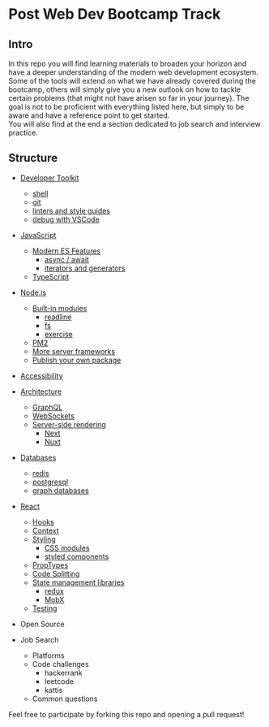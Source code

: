 # Post Web Dev Bootcamp Track

## Intro

In this repo you will find learning materials to broaden your horizon and have a deeper understanding of the modern web development ecosystem.  
Some of the tools will extend on what we have already covered during the bootcamp, others will simply give you a new outlook on how to tackle certain problems (that might not have arisen so far in your journey). The goal is not to be proficient with everything listed here, but simply to be aware and have a reference point to get started.  
You will also find at the end a section dedicated to job search and interview practice.  

## Structure

- [Developer Toolkit](https://github.com/mjarraya/post-bootcamp-track/blob/master/developer-toolkit.md)
  - [shell](https://github.com/mjarraya/post-bootcamp-track/blob/master/developer-toolkit.md#shell)
  - [git](https://github.com/mjarraya/post-bootcamp-track/blob/master/developer-toolkit.md#git)
  - [linters and style guides](https://github.com/mjarraya/post-bootcamp-track/blob/master/developer-toolkit.md#linters-and-style-guides)
  - [debug with VSCode](https://github.com/mjarraya/post-bootcamp-track/blob/master/developer-toolkit.md#debug-with-vscode)

- [JavaScript](https://github.com/mjarraya/post-bootcamp-track/blob/master/javascript)
  - [Modern ES Features](https://github.com/mjarraya/post-bootcamp-track/blob/master/javascript.md#modern-features)
    - [async / await](https://github.com/mjarraya/post-bootcamp-track/blob/master/javascript.md#asyncawait-es7)
    - [iterators and generators](https://github.com/mjarraya/post-bootcamp-track/blob/master/javascript.md#iterators-and-generators-es6)
  - [TypeScript](https://github.com/mjarraya/post-bootcamp-track/blob/master/javascript.md#typescript)

- [Node.js](https://github.com/mjarraya/post-bootcamp-track/blob/master/node.js.md)
  - [Built-in modules](https://github.com/mjarraya/post-bootcamp-track/blob/master/node.js.md#built-in-modules)
    - [readline](https://github.com/mjarraya/post-bootcamp-track/blob/master/node.js.md#readline)
    - [fs](https://github.com/mjarraya/post-bootcamp-track/blob/master/node.js.md#fs)
    - [exercise](https://github.com/mjarraya/post-bootcamp-track/blob/master/node.js.md#exercise)
  - [PM2](https://github.com/mjarraya/post-bootcamp-track/blob/master/node.js.md#pm2)
  - [More server frameworks](https://github.com/mjarraya/post-bootcamp-track/blob/master/node.js.md#more-server-frameworks)
  - [Publish your own package](https://github.com/mjarraya/post-bootcamp-track/blob/master/node.js.md#publish-your-own-package)

- [Accessibility](https://github.com/mjarraya/post-bootcamp-track/blob/master/accessibility.md)

- [Architecture](https://github.com/mjarraya/post-bootcamp-track/blob/master/architecture.md)
  - [GraphQL](https://github.com/mjarraya/post-bootcamp-track/blob/master/architecture.md#graphql)
  - [WebSockets](https://github.com/mjarraya/post-bootcamp-track/blob/master/architecture.md#websockets)
  - [Server-side rendering](https://github.com/mjarraya/post-bootcamp-track/blob/master/architecture.md#server-side-rendering)
    - [Next](https://github.com/mjarraya/post-bootcamp-track/blob/master/architecture.md#next)
    - [Nuxt](https://github.com/mjarraya/post-bootcamp-track/blob/master/architecture.md#nuxt)

- [Databases](https://github.com/mjarraya/post-bootcamp-track/blob/master/databases.md)
  - [redis](https://github.com/mjarraya/post-bootcamp-track/blob/master/databases.md#redis)
  - [postgresql](https://github.com/mjarraya/post-bootcamp-track/blob/master/databases.md#postgresql)
  - [graph databases](https://github.com/mjarraya/post-bootcamp-track/blob/master/databases.md#graph-databases)

- [React](https://github.com/mjarraya/post-bootcamp-track/blob/master/react.md)
  - [Hooks](https://github.com/mjarraya/post-bootcamp-track/blob/master/react.md#hooks)
  - [Context](https://github.com/mjarraya/post-bootcamp-track/blob/master/react.md#context)
  - [Styling](https://github.com/mjarraya/post-bootcamp-track/blob/master/react.md#styling)
    - [CSS modules](https://github.com/mjarraya/post-bootcamp-track/blob/master/react.md#css-modules)
    - [styled components](https://github.com/mjarraya/post-bootcamp-track/blob/master/react.md#styled-components)
  - [PropTypes](https://github.com/mjarraya/post-bootcamp-track/blob/master/react.md#proptypes)
  - [Code Splitting](https://github.com/mjarraya/post-bootcamp-track/blob/master/react.md#code-splitting)
  - [State management libraries](https://github.com/mjarraya/post-bootcamp-track/blob/master/react.md#state-management-libraries)
    - [redux](https://github.com/mjarraya/post-bootcamp-track/blob/master/react.md#redux)
    - [MobX](https://github.com/mjarraya/post-bootcamp-track/blob/master/react.md#mobx)
  - [Testing](https://github.com/mjarraya/post-bootcamp-track/blob/master/react.md#testing)

- Open Source

- Job Search
  - Platforms
  - Code challenges
    - hackerrank
    - leetcode
    - kattis
  - Common questions  

Feel free to participate by forking this repo and opening a pull request!  
